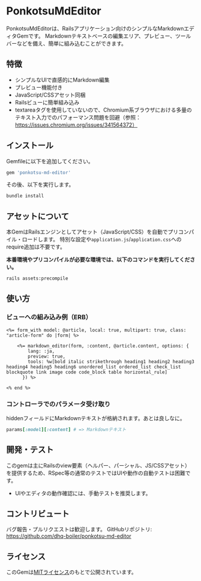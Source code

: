 # PonkotsuMdEditor

PonkotsuMdEditorは、Railsアプリケーション向けのシンプルなMarkdownエディタGemです。
Markdownテキストベースの編集エリア、プレビュー、ツールバーなどを備え、簡単に組み込むことができます。

## 特徴
- シンプルなUIで直感的にMarkdown編集
- プレビュー機能付き
- JavaScript/CSSアセット同梱
- Railsビューに簡単組み込み
- textareaタグを使用していないので、Chromium系ブラウザにおける多量のテキスト入力でのパフォーマンス問題を回避（参照：https://issues.chromium.org/issues/341564372）

## インストール

Gemfileに以下を追加してください。

```ruby
gem 'ponkotsu-md-editor'
```

その後、以下を実行します。

```bash
bundle install
```

## アセットについて

本GemはRailsエンジンとしてアセット（JavaScript/CSS）を自動でプリコンパイル・ロードします。
特別な設定や`application.js`/`application.css`へのrequire追加は不要です。

**本番環境やプリコンパイルが必要な環境では、以下のコマンドを実行してください。**

```bash
rails assets:precompile
```

## 使い方

### ビューへの組み込み例（ERB）

```erb
<%= form_with model: @article, local: true, multipart: true, class: "article-form" do |form| %>

    <%= markdown_editor(form, :content, @article.content, options: {
        lang: :ja,
        preview: true,
        tools: %w[bold italic strikethrough heading1 heading2 heading3 heading4 heading5 heading6 unordered_list ordered_list check_list blockquote link image code code_block table horizontal_rule]
      }) %>

<% end %>
```

### コントローラでのパラメータ受け取り

hiddenフィールドにMarkdownテキストが格納されます。あとは良しなに。

```ruby
params[:model][:content] # => Markdownテキスト
```

## 開発・テスト

このgemは主にRailsのview要素（ヘルパー、パーシャル、JS/CSSアセット）を提供するため、RSpec等の通常のテストではUIや動作の自動テストは困難です。

- UIやエディタの動作確認には、手動テストを推奨します。

## コントリビュート

バグ報告・プルリクエストは歓迎します。
GitHubリポジトリ: https://github.com/dhq-boiler/ponkotsu-md-editor

## ライセンス

このGemは[MITライセンス](https://opensource.org/licenses/MIT)のもとで公開されています。
